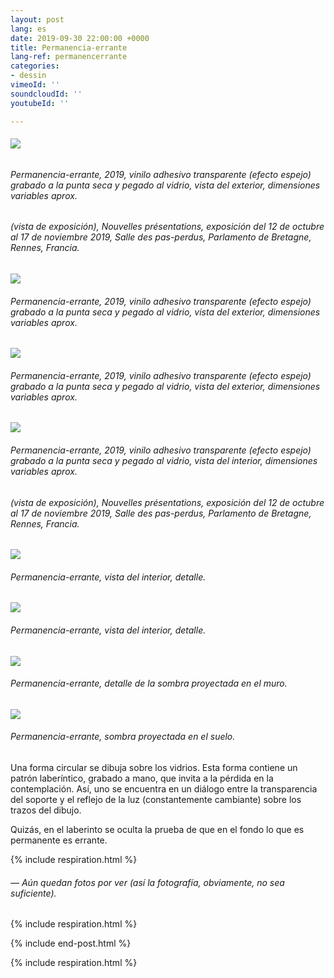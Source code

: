 ```yaml
---
layout: post
lang: es
date: 2019-09-30 22:00:00 +0000
title: Permanencia-errante
lang-ref: permanencerrante
categories:
- dessin
vimeoId: ''
soundcloudId: ''
youtubeId: ''

---
```

###### ![](/mepierdoparaver/imgs/01-20191018_121719-up.jpg)

###### _Permanencia-errante_, 2019, vinilo adhesivo transparente (efecto espejo) grabado a la punta seca y pegado al vidrio, vista del exterior, dimensiones variables aprox.

###### (vista de exposición), _Nouvelles présentations_, exposición del 12 de octubre al 17 de noviembre 2019, Salle des pas-perdus, Parlamento de Bretagne, Rennes, Francia.

![](/mepierdoparaver/imgs/02-20191010_143702-up.jpg)

###### _Permanencia-errante_, 2019, vinilo adhesivo transparente (efecto espejo) grabado a la punta seca y pegado al vidrio, vista del exterior, dimensiones variables aprox.

![](/mepierdoparaver/imgs/03-dsc_2090-up.jpg)

###### _Permanencia-errante_, 2019, vinilo adhesivo transparente (efecto espejo) grabado a la punta seca y pegado al vidrio, vista del exterior, dimensiones variables aprox.

![](/mepierdoparaver/imgs/04-dsc_2017-up.jpg)

###### _Permanencia-errante_, 2019, vinilo adhesivo transparente (efecto espejo) grabado a la punta seca y pegado al vidrio, vista del interior, dimensiones variables aprox.

###### (vista de exposición), _Nouvelles présentations_, exposición del 12 de octubre al 17 de noviembre 2019, Salle des pas-perdus, Parlamento de Bretagne, Rennes, Francia.

![](/mepierdoparaver/imgs/05-dsc_2011-up.jpg)

###### _Permanencia-errante_, vista del interior, detalle.

![](/mepierdoparaver/imgs/06-dsc_2079-up.jpg)

###### _Permanencia-errante_, vista del interior, detalle.

![](/mepierdoparaver/imgs/07-dsc_2028-up.jpg)

###### _Permanencia-errante_, detalle de la sombra proyectada en el muro.

![](/mepierdoparaver/imgs/08-20191010_143412-up.jpg)

###### _Permanencia-errante_, sombra proyectada en el suelo.

Una forma circular se dibuja sobre los vidrios. Esta forma contiene un patrón laberíntico, grabado a mano, que invita a la pérdida en la contemplación. Así, uno se encuentra en un diálogo entre la transparencia del soporte y el reflejo de la luz (constantemente cambiante) sobre los trazos del dibujo.

Quizás, en el laberinto se oculta la prueba de que en el fondo lo que es permanente es errante.

{% include respiration.html %}

###### _— Aún quedan fotos por ver (así la fotografía, obviamente, no sea suficiente)._

{% include respiration.html %}

{% include end-post.html %}

{% include respiration.html %}